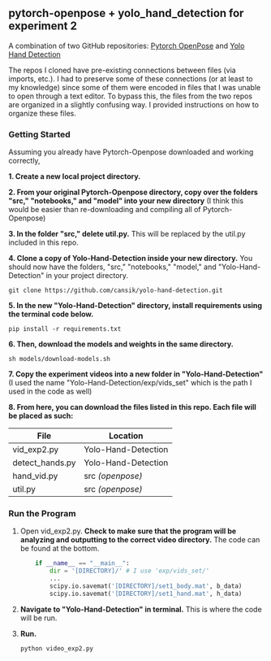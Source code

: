## pytorch-openpose + yolo_hand_detection for experiment 2

A combination of two GitHub repositories: [Pytorch OpenPose](https://github.com/Hzzone/pytorch-openpose) and [Yolo Hand Detection](https://github.com/cansik/yolo-hand-detection)

The repos I cloned have pre-existing connections between files (via imports, etc.). I had to preserve some of these connections (or at least to my knowledge) since some of them were encoded in files that I was unable to open through a text editor. To bypass this, the files from the two repos are organized in a slightly confusing way. I provided instructions on how to organize these files.

### Getting Started

Assuming you already have Pytorch-Openpose downloaded and working correctly, 

**1. Create a new local project directory.**

**2. From your original Pytorch-Openpose directory, copy over the folders "src," "notebooks," and "model" into your new directory** (I think this would be easier than re-downloading and compiling all of Pytorch-Openpose)

**3. In the folder "src," delete util.py.** This will be replaced by the util.py included in this repo.

**4. Clone a copy of Yolo-Hand-Detection inside your new directory.** You should now have the folders, "src," "notebooks," "model," and "Yolo-Hand-Detection" in your project directory.
    
    git clone https://github.com/cansik/yolo-hand-detection.git
    
**5. In the new "Yolo-Hand-Detection" directory, install requirements using the terminal code below.**
    
    pip install -r requirements.txt
    
**6. Then, download the models and weights in the same directory.**
   
    sh models/download-models.sh 
    
**7. Copy the experiment videos into a new folder in "Yolo-Hand-Detection"** (I used the name "Yolo-Hand-Detection/exp/vids_set" which is the path I used in the code as well) 

**8. From here, you can download the files listed in this repo. Each file will be placed as such:**

File | Location
------------ | -------------
vid_exp2.py | Yolo-Hand-Detection
detect_hands.py | Yolo-Hand-Detection
hand_vid.py | src _(openpose)_
util.py | src _(openpose)_

### Run the Program

1. Open vid_exp2.py. **Check to make sure that the program will be analyzing and outputting to the correct video directory.** The code can be found at the bottom.
    ```python
        if __name__ == "__main__":
            dir = '[DIRECTORY]/' # I use 'exp/vids_set/'
            ...
            scipy.io.savemat('[DIRECTORY]/set1_body.mat', b_data)
            scipy.io.savemat('[DIRECTORY]/set1_hand.mat', h_data)
    ```
2. **Navigate to "Yolo-Hand-Detection" in terminal.** This is where the code will be run.

3. **Run.**
    ```bash
    python video_exp2.py
    ```
